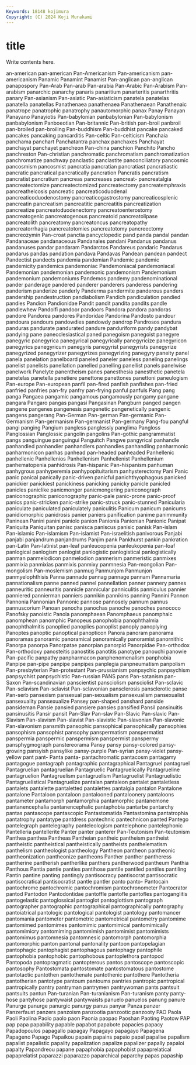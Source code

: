 ```yaml
---
Keywords: 18148 kojimura
Copyright: (C) 2024 Koji Murakami
---
```


# title

Write contents here.



an-american pan-american Pan-Americanism Pan-americanism pan-americanism
Panamic Panamint Panamist Pan-anglican pan-anglican panapospory Pan-Arab Pan-arab Pan-arabia Pan-Arabic
Pan-Arabism Pan-arabism panarchic panarchy panaris panaritium panarteritis panarthritis panary Pan-asianism
Pan-asiatic Pan-asiaticism panatela panatelas panatella panatellas Panathenaea panathenaea Panathenaean Panathenaic
panatrope panatrophic panatrophy panautomorphic panax Panay Panayan Panayano Panayiotis Pan-babylonian
panbabylonian Pan-babylonism panbabylonism Panboeotian Pan-britannic Pan-british pan-broil panbroil pan-broiled pan-broiling
Pan-buddhism Pan-buddhist pancake pancaked pancakes pancaking pancarditis Pan-celtic Pan-celticism Panchaia
panchama panchart Panchatantra panchax panchaxes Panchayat panchayat panchayet pancheon Pan-china
panchion Panchito Pancho panchreston Pan-christian panchromatic panchromatism panchromatization panchromatize panchway
panclastic panclastite panconciliatory pancosmic pancosmism pancosmist pancratia pancratian pancratiast pancratiastic
pancratic pancratical pancratically pancration Pancratis pancratism pancratist pancratium pancreas pancreases
pancreat- pancreatalgia pancreatectomize pancreatectomized pancreatectomy pancreatemphraxis pancreathelcosis pancreatic pancreaticoduodenal pancreaticoduodenostomy
pancreaticogastrostomy pancreaticosplenic pancreatin pancreatism pancreatitic pancreatitis pancreatization pancreatize pancreatoduodenectomy pancreatoenterostomy
pancreatogenic pancreatogenous pancreatoid pancreatolipase pancreatolith pancreatomy pancreatoncus pancreatopathy pancreatorrhagia pancreatotomies
pancreatotomy pancreectomy pancreozymin Pan-croat panctia pancyclopedic pand panda pandal pandan
Pandanaceae pandanaceous Pandanales pandani Pandanus pandanus pandanuses pandar pandaram Pandarctos
Pandareus pandaric Pandarus pandarus pandas pandation pandava Pandavas Pandean pandean
pandect Pandectist pandects pandemia pandemian Pandemic pandemic pandemicity pandemics pandemoniac
Pandemoniacal pandemoniacal Pandemonian pandemonian pandemonic pandemonism Pandemonium pandemonium pandemoniums Pandemos
pandemy pandenominational pander panderage pandered panderer panderers panderess pandering panderism
panderize panderly Panderma pandermite panderous panders pandership pandestruction pandiabolism Pandich
pandiculation pandied pandies Pandion Pandionidae Pandit pandit pandita pandits pandle
pandlewhew Pandolfi pandoor pandoors Pandora pandora pandoras pandore Pandorea pandores
Pandoridae Pandorina Pandosto pandour pandoura pandours pandowdies pandowdy pandrop Pandrosos
pandura panduras pandurate pandurated pandure panduriform pandy pandybat pandying pane
panecclesiastical paned panegoism panegoist panegyre panegyric panegyrica panegyrical panegyrically panegyricize
panegyricon panegyrics panegyricum panegyris panegyrist panegyrists panegyrize panegyrized panegyrizer panegyrizes
panegyrizing panegyry paneity panel panela panelation panelboard paneled paneler paneless
paneling panelings panelist panelists panellation panelled panelling panellist panels panelwise
panelwork Panelyte panentheism panes panesthesia panesthetic panetela panetelas panetella panetiere
panettone panettones panettoni paneulogism Pan-europe Pan-european panfil pan-fired panfish panfishes
pan-fried panfried panfries pan-fry panfry pan-frying panful panfuls Pang pang
panga Pangaea pangamic pangamous pangamously pangamy pangane pangara Pangaro pangas
pangasi Pangasinan Pangburn panged pangen pangene pangenes pangenesis pangenetic pangenetically
pangenic pangens pangerang Pan-German Pan-german Pan-germanic Pan-Germanism Pan-germanism Pan-germanist Pan-germany
Pang-fou pangful pangi panging Pangium pangless panglessly panglima Pangloss Panglossian
Panglossic pangolin pangolins Pan-gothic pangrammatist pangs panguingue panguingui Panguitch Pangwe
pangyrical panhandle panhandled panhandler panhandlers panhandles panhandling panharmonic panharmonicon panhas
panhead pan-headed panheaded Panhellenic panhellenic Panhellenios Panhellenism Panhellenist Panhellenium panhematopenia
panhidrosis Pan-hispanic Pan-hispanism panhuman panhygrous panhyperemia panhypopituitarism panhysterectomy Pani Panic
panic panical panically panic-driven panicful panichthyophagous panicked panickier panickiest panickiness
panicking panicky panicle panicled panicles paniclike panicmonger panicmongering paniconograph paniconographic
paniconography panic-pale panic-prone panic-proof panics panic-stricken panic-strike panic-struck panic-stunned Panicularia
paniculate paniculated paniculately paniculitis Panicum panicum panicums panidiomorphic panidrosis panier
paniers panification panime panimmunity Paninean Panini panini paniolo panion Panionia
Panionian Panionic Panipat Paniquita Paniquitan panisc panisca paniscus panisic panisk
Pan-islam Pan-islamic Pan-islamism Pan-islamist Pan-israelitish panivorous Panjabi panjabi panjandrum panjandrums
Panjim pank Pankhurst pankin pankration pan-Latin Pan-latinist pan-leaf panleucopenia panleukopenia
pan-loaf panlogical panlogism panlogist panlogistic panlogistical panlogistically panman panmelodicon panmelodion
panmerism panmeristic panmixes panmixia panmixias panmixis panmixy panmnesia Pan-mongolian Pan-mongolism
Pan-moslemism panmug Panmunjom Panmunjon panmyelophthisis Panna pannade pannag pannage pannam
Pannamaria pannationalism panne panned pannel pannellation panner pannery pannes panneuritic
panneuritis pannicle pannicular panniculitis panniculus pannier panniered pannierman panniers pannikin
pannikins panning Pannini Pannon Pannonia Pannonian Pannonic pannose pannosely pannum
pannus pannuscorium Panoan panocha panochas panoche panoches panococo Panofsky panoistic
Panola panomphaean Panomphaeus panomphaic panomphean panomphic Panopeus panophobia panophthalmia panophthalmitis
panoplied panoplies panoplist panoply panoplying Panoptes panoptic panoptical panopticon Panora
panoram panorama panoramas panoramic panoramical panoramically panoramist panornithic Panorpa panorpa
Panorpatae panorpian panorpid Panorpidae Pan-orthodox Pan-orthodoxy panosteitis panostitis panotitis panotype
panouchi panowie Pan-pacific panpathy panpharmacon panphenomenalism panphobia Panpipe pan-pipe panpipe
panpipes panplegia panpneumatism panpolism Pan-presbyterian Pan-protestant Pan-prussianism panpsychic panpsychism panpsychist
panpsychistic Pan-russian PANS pans Pan-satanism pan-Saxon Pan-scandinavian panscientist pansciolism pansciolist
Pan-sclavic Pan-sclavism Pan-sclavist Pan-sclavonian pansclerosis pansclerotic panse Pan-serb pansexism pansexual
pan-sexualism pansexualism pansexualist pansexuality pansexualize Pansey pan-shaped panshard panside pansideman
Pansie pansied pansiere pansies pansified Pansil pansinuitis pansinusitis Pansir pansit
Pan-Slav Pan-slav Pan-Slavic Pan-slavic Pan-Slavism Pan-slavism Pan-slavist Pan-slavistic Pan-slavonian Pan-slavonic
Pan-slavonism pansmith pansophic pansophical pansophically pansophies pansophism pansophist pansophy panspermatism
panspermatist panspermia panspermic panspermism panspermist panspermy pansphygmograph panstereorama Pansy pansy
pansy-colored pansy-growing pansyish pansylike pansy-purple Pan-syrian pansy-violet pansy-yellow pant pant-
Panta panta- pantachromatic pantacosm pantagamy pantagogue pantagraph pantagraphic pantagraphical Pantagruel
pantagruel Pantagruelian pantagruelian Pantagruelic Pantagruelically Pantagrueline pantagruelion Pantagruelism pantagruelism Pantagruelist
Pantagruelistic Pantagruelistical Pantagruelize pantalan pantaleon pantalet pantaletless pantalets pantalette pantaletted
pantalettes pantalgia pantalon Pantalone pantalone Pantaloon pantaloon pantalooned pantaloonery pantaloons
pantameter pantamorph pantamorphia pantamorphic pantanemone pantanencephalia pantanencephalic pantaphobia pantarbe pantarchy
pantas pantascope pantascopic Pantastomatida Pantastomina pantatrophia pantatrophy pantatype pantdress pantechnic
pantechnicon panted Pantego pantelegraph pantelegraphy panteleologism pantelephone pantelephonic Pantelleria pantellerite
Panter panter panterer Pan-Teutonism Pan-teutonism Panthea panthea Pantheas Pantheian pantheic
pantheism pantheist pantheistic pantheistical pantheistically pantheists panthelematism panthelism pantheologist pantheology
Pantheon pantheon pantheonic pantheonization pantheonize pantheons Panther panther pantheress pantherine
pantherish pantherlike panthers pantherwood pantheum Panthia Panthous Pantia pantie panties
pantihose pantile pantiled pantiles pantiling Pantin pantine panting pantingly pantisocracy
pantisocrat pantisocratic pantisocratical pantisocratist pantle pantler panto panto- Pantocain pantochrome
pantochromic pantochromism pantochronometer Pantocrator pantod Pantodon Pantodontidae pantoffle pantofle pantofles
pantoganglitis pantogelastic pantoglossical pantoglot pantoglottism pantograph pantographer pantographic pantographical pantographically
pantography pantoiatrical pantologic pantological pantologist pantology pantomancer pantomania pantometer pantometric
pantometrical pantometry pantomime pantomimed pantomimes pantomimic pantomimical pantomimically pantomimicry pantomiming
pantomimish pantomimist pantomimists pantomimus pantomnesia pantomnesic pantomorph pantomorphia pantomorphic panton
pantonal pantonality pantoon pantopelagian pantophagic pantophagist pantophagous pantophagy pantophile pantophobia
pantophobic pantophobous pantoplethora pantopod Pantopoda pantopragmatic pantopterous pantos pantoscope pantoscopic
pantosophy Pantostomata pantostomate pantostomatous pantostome pantotactic pantothen pantothenate pantothenic pantothere
Pantotheria pantotherian pantotype pantoum pantoums pantries pantropic pantropical pantropically pantry
pantryman pantrymen pantrywoman pants pantsuit pantsuits pantun Pan-turanian Pan-turanianism Pan-turanism
panty panty-hose pantyhose pantywaist pantywaists panuelo panuelos panung panure Panurge
panurge panurgic panurgy panus panyar Panza panzer Panzerfaust panzers panzoism
panzootia panzootic panzooty PAO Paola Paoli Paolina Paolo paolo paon
Paonia paopao Paoshan Paoting Paotow PAP pap papa papability papable
papabot papabote papacies papacy Papadopoulos papagallo papagay Papagayo papagayo Papagena
Papageno Papago Papaikou papain papains papaio papal papalise papalism papalist
papalistic papality papalization papalize papalizer papally papaloi papalty Papandreou papane
papaphobia papaphobist papaprelatical papaprelatist paparazzi paparazzo paparchical paparchy papas papaship
